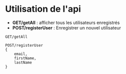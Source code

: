 # Utilisation de l'api
 - **GET/getAll** : afficher tous les utilisateurs enregistrés
 - **POST/registerUser** : Enregistrer un nouvel utilisateur

````TXT
GET/getAll

POST/registerUser
{
    email,
    firstName,
    lastName
}
````
